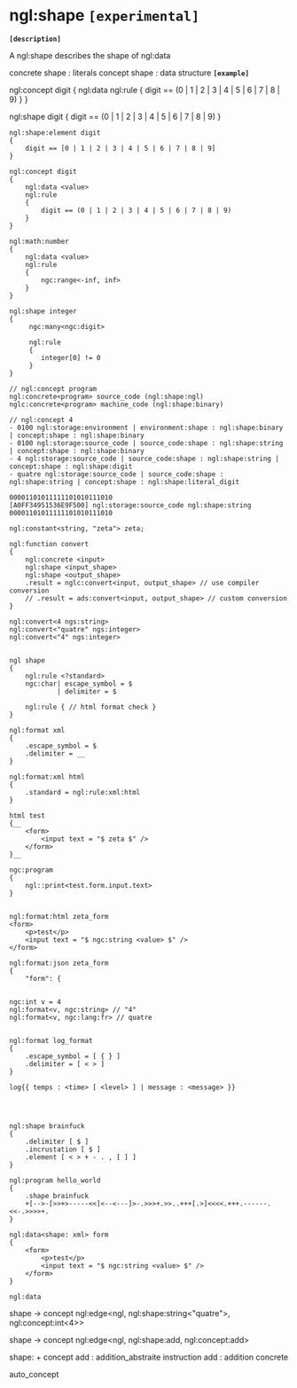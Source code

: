 # ngl:shape __`[experimental]`__

__`[description]`__

A ngl:shape describes the shape of ngl:data

concrete shape : literals
concept shape : data structure
__`[example]`__

ngl:concept digit
{
    ngl:data <value>
    ngl:rule
    {
        digit == (0 | 1 | 2 | 3 | 4 | 5 | 6 | 7 | 8 | 9)
    }
}

ngl:shape digit
{
    digit == (0 | 1 | 2 | 3 | 4 | 5 | 6 | 7 | 8 | 9)
}


```
ngl:shape:element digit
{
    digit == [0 | 1 | 2 | 3 | 4 | 5 | 6 | 7 | 8 | 9]
}

ngl:concept digit
{
    ngl:data <value>
    ngl:rule
    {
        digit == (0 | 1 | 2 | 3 | 4 | 5 | 6 | 7 | 8 | 9)
    }
}

ngl:math:number
{
    ngl:data <value>
    ngl:rule
    {
        ngc:range<-inf, inf>
    }
}

ngl:shape integer
{
     ngc:many<ngc:digit>
     
     ngl:rule
     {
        integer[0] != 0
     }
}

// ngl:concept program
ngl:concrete<program> source_code (ngl:shape:ngl)
nglc:concrete<program> machine_code (ngl:shape:binary)

// ngl:concept 4
- 0100 ngl:storage:environment | environment:shape : ngl:shape:binary | concept:shape : ngl:shape:binary
- 0100 ngl:storage:source_code | source_code:shape : ngl:shape:string | concept:shape : ngl:shape:binary
- 4 ngl:storage:source_code | source_code:shape : ngl:shape:string | concept:shape : ngl:shape:digit
- quatre ngl:storage:source_code | source_code:shape : ngl:shape:string | concept:shape : ngl:shape:literal_digit 

00001101011111101010111010
[A0FF34951536E9F500] ngl:storage:source_code ngl:shape:string
00001101011111101010111010
```


```
ngl:constant<string, "zeta"> zeta;

ngl:function convert
{
    ngl:concrete <input>
    ngl:shape <input_shape>
    ngl:shape <output_shape>
    .result = nglc:convert<input, output_shape> // use compiler conversion
    // .result = ads:convert<input, output_shape> // custom conversion
}

ngl:convert<4 ngs:string>
ngl:convert<"quatre" ngs:integer>
ngl:convert<"4" ngs:integer>


ngl shape
{
    ngl:rule <?standard>
    ngc:char| escape_symbol = $
            | delimiter = $

    ngl:rule { // html format check }
}

ngl:format xml
{
    .escape_symbol = $
    .delimiter = __
}

ngl:format:xml html
{
    .standard = ngl:rule:xml:html 
}

html test
{__
    <form>
        <input text = "$ zeta $" />
    </form>
}__

ngc:program
{
    ngl::print<test.form.input.text>
}


ngl:format:html zeta_form
<form>
    <p>test</p>
    <input text = "$ ngc:string <value> $" />
</form>

ngl:format:json zeta_form
{
    "form": {


ngc:int v = 4
ngl:format<v, ngc:string> // "4"
ngl:format<v, ngc:lang:fr> // quatre


ngl:format log_format
{
    .escape_symbol = [ { } ]
    .delimiter = [ < > ]
}

log{{ temps : <time> [ <level> ] | message : <message> }}




ngl:shape brainfuck
{
    .delimiter [ $ ]
    .incrustation [ $ ]
    .element [ < > + - . , [ ] ]
}

ngl:program hello_world
{
    .shape brainfuck
    +[-->-[>>+>-----<<]<--<---]>-.>>>+.>>..+++[.>]<<<<.+++.------.<<-.>>>>+.
}

ngl:data<shape: xml> form
{
    <form>
        <p>test</p>
        <input text = "$ ngc:string <value> $" />
    </form>
}

ngl:data

```

shape -> concept
ngl:edge<ngl, ngl:shape:string<"quatre">, ngl:concept:int<4>>

shape -> concept
ngl:edge<ngl, ngl:shape:add, ngl:concept:add>

shape: +
concept add : addition_abstraite
instruction add : addition concrete

auto_concept<add>
